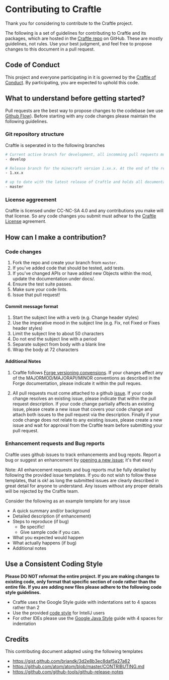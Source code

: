 # Contributing to Craftle

Thank you for considering to contribute to the Craftle project.

The following is a set of guidelines for contributing to Craftle and its packages, which are hosted in the [Craftle repo](https://github.com/kalindudc/craftle) 
on GitHub. These are mostly guidelines, not rules. Use your best judgment, and feel free to propose changes to this document in a pull request.

## Code of Conduct

This project and everyone participating in it is governed by the [Craftle of Conduct](CODE_OF_CONDUCT.md). By participating, you are expected to uphold this code.

## What to understand before getting started?

Pull requests are the best way to propose changes to the codebase (we use [Github Flow](https://guides.github.com/introduction/flow/index.html)). 
Before starting with any code changes please maintain the following guidelines.
 
### Git repository structure

Craftle is seperated in to the following branches

```sh
# Current active branch for development, all incomming pull requests must be directed to this branch.
- develop

# Release branch for the minecraft version 1.xx.x. At the end of the release cycle all code from develop will be merged to 1.xx.x and a new Craftle build will be released.
- 1.xx.x

# up to date with the latest release of Craftle and holds all documentation for the github pages.
- master
```

### License aggreement

Craftle is licensed under CC-NC-SA 4.0 and any contributions you make will that license. So any code changes you submit must adhear to the [Craftle License](LICENSE.md) agreement.

## How can I make a contribution?

### Code changes 

1. Fork the repo and create your branch from `master`.
2. If you've added code that should be tested, add tests.
3. If you've changed APIs or have added new Objects within the mod, update the documentation under docs/.
4. Ensure the test suite passes.
5. Make sure your code lints.
6. Issue that pull request!

#### Commit message format

1. Start the subject line with a verb (e.g. Change header styles)
2. Use the imperative mood in the subject line (e.g. Fix, not Fixed or Fixes header styles)
3. Limit the subject line to about 50 characters
4. Do not end the subject line with a period
5. Separate subject from body with a blank line
6. Wrap the body at 72 characters

#### Additional Notes

1. Craftle follows [Forge versioning convensions](https://mcforge.readthedocs.io/en/1.14.x/conventions/versioning/). If your changes affect 
any of the MAJORMOD/MAJORAPI/MINOR conventions as described in the Forge documentation, please indicate it within the pull reques.

2. All pull requests must come attached to a github [issue](https://github.com/kalindudc/craftle/issues). If your code change resolves an existing issue, please
indicate that within the pull request description. If your code change partially affects an existing issue, please create a new issue that covers your code change
and attach both issues to the pull request via the description. Finally if your code change does not relate to any existing issues, please create a new issue and 
wait for approval from the Craftle team before submitting your pull request.

### Enhancement requests and Bug reports

Craftle uses github issues to track enhancements and bug repots. Report a bug or suggest an enhancement by 
[opening a new issue](https://github.com/kalindudc/craftle/issues); it's that easy!

Note: All enhancement requests and bug reports mut be fully detailed by following the provided issue templates. If you do not wish to follow these templates, that 
is ok! as long the submitted issues are clearly described in great detail for anyone to understand. Any issues without any proper details will be rejected by the 
Craftle team.

Consider the following as an example template for any issue

- A quick summary and/or background
- Detailed description (if enhancement)
- Steps to reproduce (if bug)
  - Be specific!
  - Give sample code if you can.
- What you expected would happen
- What actually happens (if bug)
- Additional notes

## Use a Consistent Coding Style

**Please DO NOT reformat the entire project. If you are making changes to existing code, only format 
that specific section of code rather than the entire file. If you are adding new files please adhere 
to the following code style guidelines.**

* Craftle uses the Google Style guide with indentations set to 4 spaces rather than 2
* Use the provided [code style](docs/code-style.xml) for IntelIJ users
* For other IDEs please use the [Google Java Style](https://google.github.io/styleguide/javaguide.html) guide with 4 spaces  for indentation

##  Credits

This contributing document adapted using the following templates
- https://gist.github.com/briandk/3d2e8b3ec8daf5a27a62
- https://github.com/atom/atom/blob/master/CONTRIBUTING.md
- https://github.com/github-tools/github-release-notes
